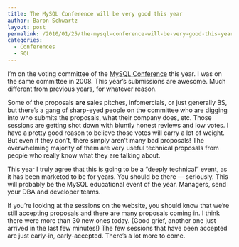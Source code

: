 ```yaml
---
title: The MySQL Conference will be very good this year
author: Baron Schwartz
layout: post
permalink: /2010/01/25/the-mysql-conference-will-be-very-good-this-year/
categories:
  - Conferences
  - SQL
---
```

I&#8217;m on the voting committee of the [MySQL Conference][1] this year. I was on the same committee in 2008. This year&#8217;s submissions are awesome. Much different from previous years, for whatever reason.

Some of the proposals **are** sales pitches, infomercials, or just generally BS, but there&#8217;s a gang of sharp-eyed people on the committee who are digging into who submits the proposals, what their company does, etc. Those sessions are getting shot down with bluntly honest reviews and low votes. I have a pretty good reason to believe those votes will carry a lot of weight. But even if they don&#8217;t, there simply aren&#8217;t many bad proposals! The overwhelming majority of them are very useful technical proposals from people who really know what they are talking about.

This year I truly agree that this is going to be a &#8220;deeply technical&#8221; event, as it has been marketed to be for years. You should be there &#8212; seriously. This will probably be the MySQL educational event of the year. Managers, send your DBA and developer teams.

If you&#8217;re looking at the sessions on the website, you should know that we&#8217;re still accepting proposals and there are many proposals coming in. I think there were more than 30 new ones today. (Good grief, another one just arrived in the last few minutes!) The few sessions that have been accepted are just early-in, early-accepted. There&#8217;s a lot more to come.

 [1]: http://en.oreilly.com/mysql2010/